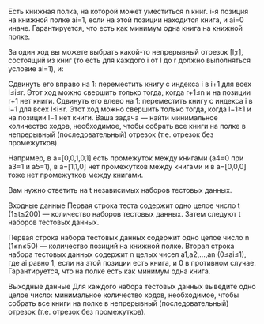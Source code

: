 Есть книжная полка, на которой может уместиться n книг. i-я позиция на книжной полке ai=1, если на этой позиции находится книга, и ai=0 иначе. Гарантируется, что есть как минимум одна книга на книжной полке.

За один ход вы можете выбрать какой-то непрерывный отрезок [l;r], состоящий из книг (то есть для каждого i от l до r должно выполняться условие ai=1), и:

Сдвинуть его вправо на 1: переместить книгу с индекса i в i+1 для всех l≤i≤r. Этот ход можно свершить только тогда, когда r+1≤n и на позиции r+1 нет книги.
Сдвинуть его влево на 1: переместить книгу с индекса i в i−1 для всех l≤i≤r. Этот ход можно свершить только тогда, когда l−1≥1 и на позиции l−1 нет книги.
Ваша задача — найти минимальное количество ходов, необходимое, чтобы собрать все книги на полке в непрерывный (последовательный) отрезок (т.е. отрезок без промежутков).

Например, в a=[0,0,1,0,1] есть промежуток между книгами (a4=0 при a3=1 и a5=1), в a=[1,1,0] нет промежутков между книгами и в a=[0,0,0] тоже нет промежутков между книгами.

Вам нужно ответить на t независимых наборов тестовых данных.

Входные данные
Первая строка теста содержит одно целое число t (1≤t≤200) — количество наборов тестовых данных. Затем следуют t наборов тестовых данных.

Первая строка набора тестовых данных содержит одно целое число n (1≤n≤50) — количество позиций на книжной полке. Вторая строка набора тестовых данных содержит n целых чисел a1,a2,…,an (0≤ai≤1), где ai равно 1, если на этой позиции есть книга, и 0 в противном случае. Гарантируется, что на полке есть как минимум одна книга.

Выходные данные
Для каждого набора тестовых данных выведите одно целое число: минимальное количество ходов, необходимое, чтобы собрать все книги на полке в непрерывный (последовательный) отрезок (т.е. отрезок без промежутков).
